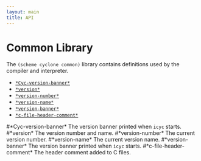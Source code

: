 ```yaml
---
layout: main
title: API
---
```


# Common Library

The `(scheme cyclone common)` library contains definitions used by the compiler and interpreter.

- [`*Cyc-version-banner*`](#Cyc-version-banner)
- [`*version*`](#version)
- [`*version-number*`](#version-number)
- [`*version-name*`](#version-name)
- [`*version-banner*`](#version-banner)
- [`*c-file-header-comment*`](#c-file-header-comment)

#\*Cyc-version-banner\*
The version banner printed when `icyc` starts.
#\*version\*
The version number and name.
#\*version-number\*
The current version number.
#\*version-name\*
The current version name.
#\*version-banner\*
The version banner printed when `icyc` starts.
#\*c-file-header-comment\*
The header comment added to C files.
